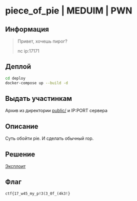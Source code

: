 # piece_of_pie | MEDUIM | PWN

## Информация

> Привет, хочешь пирог?
>
> nc ip:17171

## Деплой

```sh
cd deploy
docker-compose up --build -d
```

## Выдать участинкам

Архив из директории [public/](public/) и IP:PORT сервера

## Описание

Суть обойти pie. И сделать обычный rop.

## Решение

[Эксплоит](solve/solve.py)

## Флаг

`ctf{17_w45_my_p!3(3_0f_(4k3!}`

